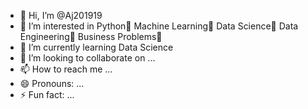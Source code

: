 - 👋 Hi, I’m @Aj201919
- 👀 I’m interested in Python🐍 Machine Learning🤖 Data Science🥼 Data Engineering🧑  Business Problems🚀
- 🌱 I’m currently learning Data Science
- 💞️ I’m looking to collaborate on ...
- 📫 How to reach me ...
- 😄 Pronouns: ...
- ⚡ Fun fact: ...

<!---
Aj201919/Aj201919 is a ✨ special ✨ repository because its `README.md` (this file) appears on your GitHub profile.
You can click the Preview link to take a look at your changes.
--->

